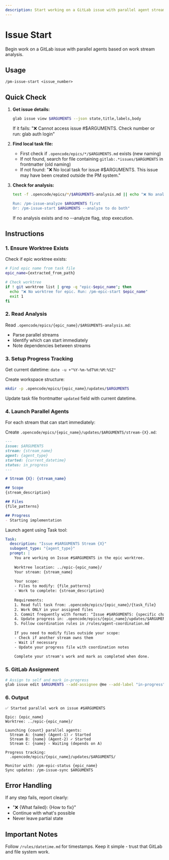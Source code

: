 ```yaml
---
description: Start working on a GitLab issue with parallel agent streams for maximum development efficiency
---
```


# Issue Start

Begin work on a GitLab issue with parallel agents based on work stream analysis.

## Usage
```
/pm-issue-start <issue_number>
```

## Quick Check

1. **Get issue details:**
   ```bash
   glab issue view $ARGUMENTS --json state,title,labels,body
   ```
   If it fails: "❌ Cannot access issue #$ARGUMENTS. Check number or run: glab auth login"

2. **Find local task file:**
   - First check if `.opencode/epics/*/$ARGUMENTS.md` exists (new naming)
   - If not found, search for file containing `gitlab:.*issues/$ARGUMENTS` in frontmatter (old naming)
   - If not found: "❌ No local task for issue #$ARGUMENTS. This issue may have been created outside the PM system."

3. **Check for analysis:**
   ```bash
   test -f .opencode/epics/*/$ARGUMENTS-analysis.md || echo "❌ No analysis found for issue #$ARGUMENTS
   
   Run: /pm-issue-analyze $ARGUMENTS first
   Or: /pm-issue-start $ARGUMENTS --analyze to do both"
   ```
   If no analysis exists and no --analyze flag, stop execution.

## Instructions

### 1. Ensure Worktree Exists

Check if epic worktree exists:
```bash
# Find epic name from task file
epic_name={extracted_from_path}

# Check worktree
if ! git worktree list | grep -q "epic-$epic_name"; then
  echo "❌ No worktree for epic. Run: /pm-epic-start $epic_name"
  exit 1
fi
```

### 2. Read Analysis

Read `.opencode/epics/{epic_name}/$ARGUMENTS-analysis.md`:
- Parse parallel streams
- Identify which can start immediately
- Note dependencies between streams

### 3. Setup Progress Tracking

Get current datetime: `date -u +"%Y-%m-%dT%H:%M:%SZ"`

Create workspace structure:
```bash
mkdir -p .opencode/epics/{epic_name}/updates/$ARGUMENTS
```

Update task file frontmatter `updated` field with current datetime.

### 4. Launch Parallel Agents

For each stream that can start immediately:

Create `.opencode/epics/{epic_name}/updates/$ARGUMENTS/stream-{X}.md`:
```markdown
---
issue: $ARGUMENTS
stream: {stream_name}
agent: {agent_type}
started: {current_datetime}
status: in_progress
---

# Stream {X}: {stream_name}

## Scope
{stream_description}

## Files
{file_patterns}

## Progress
- Starting implementation
```

Launch agent using Task tool:
```yaml
Task:
  description: "Issue #$ARGUMENTS Stream {X}"
  subagent_type: "{agent_type}"
  prompt: |
    You are working on Issue #$ARGUMENTS in the epic worktree.
    
    Worktree location: ../epic-{epic_name}/
    Your stream: {stream_name}
    
    Your scope:
    - Files to modify: {file_patterns}
    - Work to complete: {stream_description}
    
    Requirements:
    1. Read full task from: .opencode/epics/{epic_name}/{task_file}
    2. Work ONLY in your assigned files
    3. Commit frequently with format: "Issue #$ARGUMENTS: {specific change}"
    4. Update progress in: .opencode/epics/{epic_name}/updates/$ARGUMENTS/stream-{X}.md
    5. Follow coordination rules in /rules/agent-coordination.md
    
    If you need to modify files outside your scope:
    - Check if another stream owns them
    - Wait if necessary
    - Update your progress file with coordination notes
    
    Complete your stream's work and mark as completed when done.
```

### 5. GitLab Assignment

```bash
# Assign to self and mark in-progress
glab issue edit $ARGUMENTS --add-assignee @me --add-label "in-progress"
```

### 6. Output

```
✅ Started parallel work on issue #$ARGUMENTS

Epic: {epic_name}
Worktree: ../epic-{epic_name}/

Launching {count} parallel agents:
  Stream A: {name} (Agent-1) ✓ Started
  Stream B: {name} (Agent-2) ✓ Started
  Stream C: {name} - Waiting (depends on A)

Progress tracking:
  .opencode/epics/{epic_name}/updates/$ARGUMENTS/

Monitor with: /pm-epic-status {epic_name}
Sync updates: /pm-issue-sync $ARGUMENTS
```

## Error Handling

If any step fails, report clearly:
- "❌ {What failed}: {How to fix}"
- Continue with what's possible
- Never leave partial state

## Important Notes

Follow `/rules/datetime.md` for timestamps.
Keep it simple - trust that GitLab and file system work.
